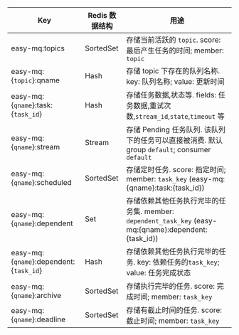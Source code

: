 | Key                                     | Redis 数据结构 | 用途                                                                                                 |
| --------------------------------------- | -------------- | ---------------------------------------------------------------------------------------------------- |
| easy-mq:topics                          | SortedSet      | 存储当前活跃的 `topic`. score: 最后产生任务的时间; member: `topic`                                   |
| easy-mq:{`topic`}:qname                 | Hash           | 存储 topic 下存在的队列名称. key: 队列名称; value: 更新时间                                          |
| easy-mq:{`qname`}:task:{`task_id`}      | Hash           | 存储任务数据,状态等. fields: 任务数据,重试次数,`stream_id`,`state`,`timeout` 等                      |
| easy-mq:{`qname`}:stream                | Stream         | 存储 Pending 任务队列. 该队列下的任务可以直接被消费. 默认 group `default`; consumer `default`        |
| easy-mq:{`qname`}:scheduled             | SortedSet      | 存储定时任务. score: 指定时间; member: `task_key` (easy-mq:{qname}:task:{task_id})                   |
| easy-mq:{`qname`}:dependent             | Set            | 存储依赖其他任务执行完毕的任务集. member: `dependent_task_key` (easy-mq:{qname}:dependent:{task_id}) |
| easy-mq:{`qname`}:dependent:{`task_id`} | Hash           | 存储依赖其他任务执行完毕的任务. key: 依赖任务的`task_key`; value: 任务完成状态                       |
| easy-mq:{`qname`}:archive               | SortedSet      | 存储执行完毕的任务. score: 完成时间; member: `task_key`                                              |
| easy-mq:{`qname`}:deadline              | SortedSet      | 存储有截止时间的任务. score: 截止时间; member: `task_key`                                            |
